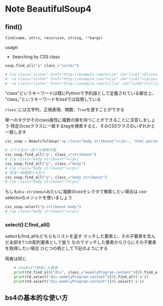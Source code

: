 # Note BeautifulSoup4

## find()

```Python
find(name, attrs, recursive, string, **kargs)
```

usage:

- Searching by CSS class

```Python
soup.find_all("a" class_="sister")

# [<a class="sister" href="http://example.com/elsie" id="link1">Elsie</a>,
#  <a class="sister" href="http://example.com/lacie" id="link2">Lacie</a>,
#  <a class="sister" href="http://example.com/tillie" id="link3">Tillie</a>]
```

"class"というキーワードは既にPythonで予約語として定義されている都合上、
"class_"というキーワードをbs4では採用している

`class_`には文字列、正規表現、関数、`True`を渡すことができる

単一のタグがそのclass属性に複数の値を持つことができることに注意しましょう
特定のcssクラスに一致するtagを検索すると、そのCSSクラスのいずれかと一致します

```Python
css_soup = BeautifulSoup('<p class="body strikeout"></p>', 'html.parser')

# クラス名の一部でも検索可能
css_soup.find_all("p", class_="strikeout")
# [<p class="body strikeout"></p>]
css_soup.find_all("p", class_="body")
# [<p class="body strikeout"></p>]
# 完全一致検索でもおｋ
css_soup.find_all("p", class_="body strikeout")
# [<p class="body strikeout"></p>]

```

もしも`div.strikeout`みたいに複数のcssセレクタで検索したい場合は
css-selectorのメソッドを使いましょう  
```Python
css_soup.select("p.strikeout.body")
# [<p class="body strikeout"></p>]
```


### select()とfind_all()

selectもfind_allもどちらもリストを返す
マッチした要素と、その子要素を含んだ全部を1つの配列要素として扱う
なのでマッチした要素からさらにその子要素を取得したい場合
ひとつの例として下記のようにする

両者は同じ  

```Python
    # tdはbs4で取得した要素
    print(td.find_all("div", class_="weeklyProgram-content")[0].find_all('a'))
    print(td.select("div.weeklyProgram-content")[0].find_all('a'))
    print(td.select("div.weeklyProgram-content")[0].select('a'))
```


## bs4の基本的な使い方
